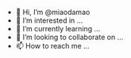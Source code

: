 - 👋 Hi, I’m @miaodamao
- 👀 I’m interested in ...
- 🌱 I’m currently learning ...
- 💞️ I’m looking to collaborate on ...
- 📫 How to reach me ...

<!---
miaodamao/miaodamao is a ✨ special ✨ repository because its `README.md` (this file) appears on your GitHub profile.
You can click the Preview link to take a look at your changes.
--->
